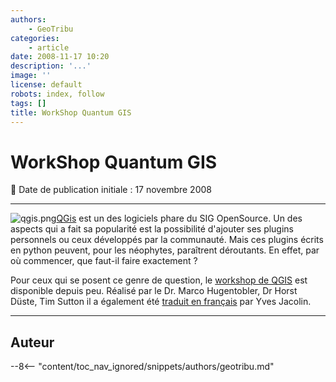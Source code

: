 ```yaml
---
authors:
    - GeoTribu
categories:
    - article
date: 2008-11-17 10:20
description: '...'
image: ''
license: default
robots: index, follow
tags: []
title: WorkShop Quantum GIS
---
```


# WorkShop Quantum GIS

:calendar: Date de publication initiale : 17 novembre 2008

----

![qgis.png](/sites/default/files/Tuto/img/Blog/qgis/qgis.png)[QGis](http://www.qgis.org/) est un des logiciels phare du SIG OpenSource. Un des aspects qui a fait sa popularité est la possibilité d'ajouter ses plugins personnels ou ceux développés par la communauté. Mais ces plugins écrits en python peuvent, pour les néophytes, paraîtrent déroutants. En effet, par où commencer, que faut-il faire exactement ?

Pour ceux qui se posent ce genre de question, le [workshop de QGIS](http://softlibre.gloobe.org/lib/exe/fetch.php/qgis/workshop/qgis_plugins_fr.tar.gz?id=qgis%3Aworkshop%3Aplugin&cache=cache) est disponible depuis peu. Réalisé par le Dr. Marco Hugentobler, Dr Horst Düste, Tim Sutton il a également été [traduit en français](http://softlibre.gloobe.org/doku.php/qgis/workshop/plugin) par Yves Jacolin.

----

## Auteur

--8<-- "content/toc_nav_ignored/snippets/authors/geotribu.md"
